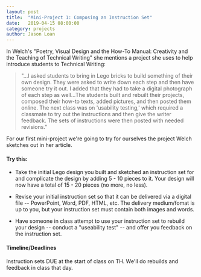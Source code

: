 ```yaml
---
layout: post
title:  "Mini-Project 1: Composing an Instruction Set" 
date:   2019-04-15 08:00:00
category: projects
author: Jason Loan 
---
```


In Welch's "Poetry, Visual Design and the How-To Manual: Creativity and the Teaching of Technical Writing" she mentions a project she uses to help introduce students to Technical Writing:

> "...I asked students to bring in Lego bricks to build something of their own design. They were asked to write down each step and then have someone try it out. I added that they had to take a digital photograph of each step as well...The students built and rebuilt their projects, composed their how-to texts, added pictures, and then posted them online. The next class was on 'usability testing,' which required a classmate to try out the instructions and then give the writer feedback. The sets of instructions were then posted with needed revisions."

For our first mini-project we're going to try for ourselves the project Welch sketches out in her article.

#### Try this:

* Take the initial Lego design you built and sketched an instruction set for and complicate the design by adding 5 - 10 pieces to it. Your design will now have a total of 15 - 20 pieces (no more, no less).

* Revise your initial instruction set so that it can be delivered via a digital file -- PowerPoint, Word, PDF, HTML, etc. The delivery medium/fomat is up to you, but your instruction set must contain both images and words.

* Have someone in class attempt to use your instruction set to rebuild your design -- conduct a "useability test" -- and offer you feedback on the instruction set.

#### Timeline/Deadlines

Instruction sets DUE at the start of class on TH. We'll do rebuilds and feedback in class that day.
